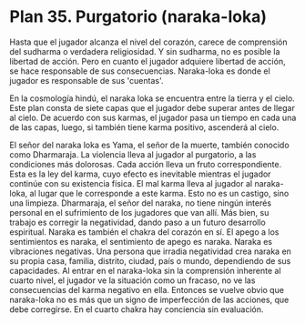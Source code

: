# Plan 35. Purgatorio (naraka-loka)

Hasta que el jugador alcanza el nivel del corazón, carece de comprensión del sudharma o verdadera religiosidad. Y sin sudharma, no es posible la libertad de acción. Pero en cuanto el jugador adquiere libertad de acción, se hace responsable de sus consecuencias. Naraka-loka es donde el jugador es responsable de sus 'cuentas'.

En la cosmología hindú, el naraka loka se encuentra entre la tierra y el cielo. Este plan consta de siete capas que el jugador debe superar antes de llegar al cielo. De acuerdo con sus karmas, el jugador pasa un tiempo en cada una de las capas, luego, si también tiene karma positivo, ascenderá al cielo.

El señor del naraka loka es Yama, el señor de la muerte, también conocido como Dharmaraja. La violencia lleva al jugador al purgatorio, a las condiciones más dolorosas. Cada acción lleva un fruto correspondiente. Esta es la ley del karma, cuyo efecto es inevitable mientras el jugador continúe con su existencia física. El mal karma lleva al jugador al naraka-loka, al lugar que le corresponde a este karma. Esto no es un castigo, sino una limpieza. Dharmaraja, el señor del naraka, no tiene ningún interés personal en el sufrimiento de los jugadores que van allí. Más bien, su trabajo es corregir la negatividad, dando paso a un futuro desarrollo espiritual. Naraka es también el chakra del corazón en sí. El apego a los sentimientos es naraka, el sentimiento de apego es naraka. Naraka es vibraciones negativas. Una persona que irradia negatividad crea naraka en su propia casa, familia, distrito, ciudad, país o mundo, dependiendo de sus capacidades. Al entrar en el naraka-loka sin la comprensión inherente al cuarto nivel, el jugador ve la situación como un fracaso, no ve las consecuencias del karma negativo en ella. Entonces se vuelve obvio que naraka-loka no es más que un signo de imperfección de las acciones, que debe corregirse. En el cuarto chakra hay conciencia sin evaluación.
